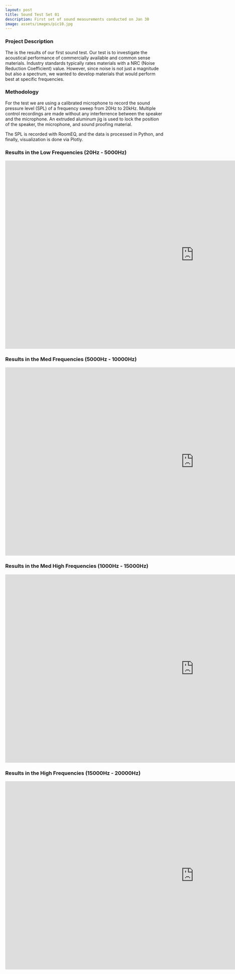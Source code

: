 ```yaml
---
layout: post
title: Sound Test Set 01
description: First set of sound measurements conducted on Jan 30
image: assets/images/pic10.jpg
---
```

<h3>Project Description</h3>
The is the results of our first sound test. Our test is to investigate the acoustical performance of commercially available and common sense materials. Industry standards typically rates materials with a NRC (Noise Reduction Coefficient) value. However, since noise is not just a magnitude but also a spectrum, we wanted to develop materials that would perform best at specific frequencies.

<h3>Methodology</h3>
<p>For the test we are using a calibrated microphone to record the sound pressure level (SPL) of a frequency sweep from 20Hz to 20kHz. Multiple control recordings are made without any interferrence between the speaker and the microphone. An extruded aluminum jig is used to lock the position of the speaker, the microphone, and sound proofing material.

The SPL is recorded with RoomEQ, and the data is processed in Python, and finally, visualization is done via Plotly.</p>

<h3 id="content">Results in the Low Frequencies (20Hz - 5000Hz)</h3>

<iframe width="1200" height="600" src="https://plot.ly/~tngai/46.embed" frameborder="0" allowfullscreen></iframe>

<h3 id="content">Results in the Med Frequencies (5000Hz - 10000Hz)</h3>

<iframe width="1200" height="600" src="https://plot.ly/~tngai/72.embed" frameborder="0" allowfullscreen></iframe>

<h3 id="content">Results in the Med High Frequencies (1000Hz - 15000Hz)</h3>

<iframe width="1200" height="600" src="https://plot.ly/~tngai/76.embed" frameborder="0" allowfullscreen></iframe>

<h3 id="content">Results in the High Frequencies (15000Hz - 20000Hz)</h3>

<iframe width="1200" height="600" src="https://plot.ly/~tngai/66.embed" frameborder="0" allowfullscreen></iframe>
